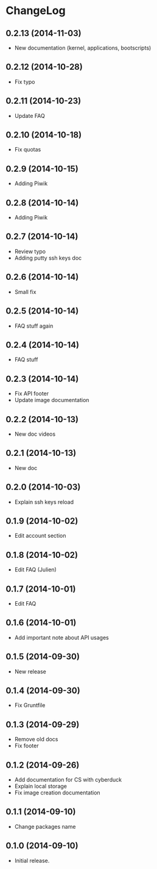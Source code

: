ChangeLog
=========

0.2.13 (2014-11-03)
------------------
- New documentation (kernel, applications, bootscripts)

0.2.12 (2014-10-28)
------------------
- Fix typo

0.2.11 (2014-10-23)
------------------
- Update FAQ

0.2.10 (2014-10-18)
------------------
- Fix quotas

0.2.9 (2014-10-15)
------------------
- Adding Piwik

0.2.8 (2014-10-14)
------------------
- Adding Piwik

0.2.7 (2014-10-14)
------------------
- Review typo
- Adding putty ssh keys doc

0.2.6 (2014-10-14)
------------------
- Small fix

0.2.5 (2014-10-14)
------------------
- FAQ stuff again

0.2.4 (2014-10-14)
------------------
- FAQ stuff

0.2.3 (2014-10-14)
------------------
- Fix API footer
- Update image documentation

0.2.2 (2014-10-13)
------------------
- New doc videos

0.2.1 (2014-10-13)
------------------
- New doc

0.2.0 (2014-10-03)
------------------
- Explain ssh keys reload

0.1.9 (2014-10-02)
------------------
- Edit account section

0.1.8 (2014-10-02)
------------------
- Edit FAQ (Julien)

0.1.7 (2014-10-01)
------------------
- Edit FAQ

0.1.6 (2014-10-01)
------------------
- Add important note about API usages

0.1.5 (2014-09-30)
------------------
- New release

0.1.4 (2014-09-30)
------------------
- Fix Gruntfile

0.1.3 (2014-09-29)
------------------
- Remove old docs
- Fix footer

0.1.2 (2014-09-26)
------------------
- Add documentation for CS with cyberduck
- Explain local storage
- Fix image creation documentation

0.1.1 (2014-09-10)
------------------
- Change packages name

0.1.0 (2014-09-10)
------------------
- Initial release.
